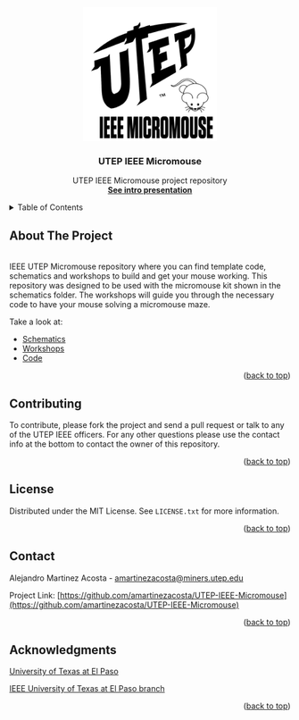 <div id="top"></div>

<!-- PROJECT LOGO -->
</br>
<div align="center">
  <img src="img/micromouse_logo.png" width="240" height="240">
  <h3 align="center">UTEP IEEE Micromouse</h3>
   <p align="center">
     UTEP IEEE Micromouse project repository
     </br>
     <a href="workshops/Intro to micromouse presentation.pdf"><strong>See intro presentation</strong></a>
     </br>
  </p>
</div>

<!-- TABLE OF CONTENTS -->
<details>
  <summary>Table of Contents</summary>
  <ol>
    <li><a href="#about-the-project">About The Project</a></li>
    <li><a href="#contributing">Contributing</a></li>
    <li><a href="#license">License</a></li>
    <li><a href="#contact">Contact</a></li>
    <li><a href="#acknowledgments">Acknowledgments</a></li>
  </ol>
</details>

<!-- ABOUT THE PROJECT -->
## About The Project
</br>
<div align="left">
  IEEE UTEP Micromouse repository where you can find template code, schematics and workshops
  to build and get your mouse working. This repository was designed to be used with the micromouse
  kit shown in the schematics folder. The workshops will guide you through the necessary code to 
  have your mouse solving a micromouse maze.
  
  Take a look at:
  
  - [Schematics](micromouse_arduino_nano_kit/Micromouse_Arduino_Nano.pdf)
  - [Workshops](workshops/)
  - [Code](code_template/)
</div>

<p align="right">(<a href="#top">back to top</a>)</p>

<!-- CONTRIBUTING -->
## Contributing

To contribute, please fork the project and send a pull request or talk to any of the UTEP IEEE officers. For any other questions please use the contact info at the bottom to contact the owner of this repository.
<p align="right">(<a href="#top">back to top</a>)</p>

<!-- LICENSE -->
## License

Distributed under the MIT License. See `LICENSE.txt` for more information.

<p align="right">(<a href="#top">back to top</a>)</p>



<!-- CONTACT -->
## Contact

Alejandro Martinez Acosta - amartinezacosta@miners.utep.edu

Project Link: [https://github.com/amartinezacosta/UTEP-IEEE-Micromouse](https://github.com/amartinezacosta/UTEP-IEEE-Micromouse)

<p align="right">(<a href="#top">back to top</a>)</p>



<!-- ACKNOWLEDGMENTS -->
## Acknowledgments
[University of Texas at El Paso](https://www.utep.edu/)

[IEEE University of Texas at El Paso branch](https://edu.ieee.org/us-utep/)

<p align="right">(<a href="#top">back to top</a>)</p>
